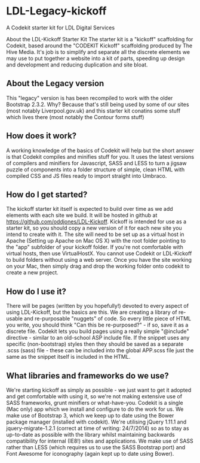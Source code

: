LDL-Legacy-kickoff
===========

A Codekit starter kit for LDL Digital Services

About the LDL-Kickoff Starter Kit
The starter kit is a "kickoff" scaffolding for Codekit, based around the "CODEKIT Kickoff" scaffolding produced by The Hive Media. It's job is to simplify and separate all the discrete elements we may use to put together a website into a kit of parts, speeding up design and development and reducing duplication and site bloat.

About the Legacy version
------------------------
This "legacy" version is has been recompiled to work with the older Bootstrap 2.3.2. Why? Because that's still being used by some of our sites (most notably Liverpool.gov.uk) and this starter kit conatins some stuff which lives there (most notably the Contour forms stuff)

How does it work?
-----------------
A working knowledge of the basics of Codekit will help but the short answer is that Codekit compiles and minifies stuff for you. It uses the latest versions of compilers and minifiers for Javascript, SASS and LESS to turn a jigsaw puzzle of components into a folder structure of simple, clean HTML with compiled CSS and JS files ready to import straight into Umbraco.

How do I get started?
---------------------
The kickoff starter kit itself is expected to build over time as we add elements with each site we build. It will be hosted in github at https://github.com/oddjones/LDL-Kickoff. Kickoff is intended for use as a starter kit, so you should copy a new version of it for each new site you intend to create with it. The site will need to be set up as a virtual host in Apache (Setting up Apache on Mac OS X) with the root folder pointing to the "app" subfolder of your kickoff folder. If you're not comfortable with virtual hosts, then use VirtualHostX. You cannot use Codekit or LDL-Kickoff to build folders without using a web server. Once you have the site working on your Mac, then simply drag and drop the working folder onto codekit to create a new project.

How do I use it?
----------------
There will be pages (written by you hopefully!) devoted to every aspect of using LDL-Kickoff, but the basics are this. We are creating a library of re-usable and re-purposable "nuggets" of code. So every little piece of HTML you write, you should think "Can this be re-purposed?" - if so, save it as a discrete file. Codekit lets you build pages using a really simple "@include" directive - similar to an old-school ASP include file. If the snippet uses any specific (non-bootstrap) styles then they should be saved as a separate .scss (sass) file - these can be included into the global APP.scss file just the same as the snippet itself is included in the HTML.

What libraries and frameworks do we use?
----------------------------------------
We're starting kickoff as simply as possible - we just want to get it adopted and get comfortable with using it, so we're not making extensive use of SASS frameworks, grunt minifiers or what-have-you. Codekit is a single (Mac only) app which we install and configure to do the work for us. We make use of Bootstrap 3, which we keep up to date using the Bower package manager (installed with codekit). We're utilising jQuery 1.11.1 and jquery-migrate-1.2.1 (correct at time of writing: 24/7/2014) so as to stay as up-to-date as possible with the library whilst maintaining backwards compatibility for internal (IE8!) sites and applications. We make use of SASS rather than LESS (which requires us to use the SASS Bootstrap port) and Font Awesome for iconography (again kept up to date using Bower).
